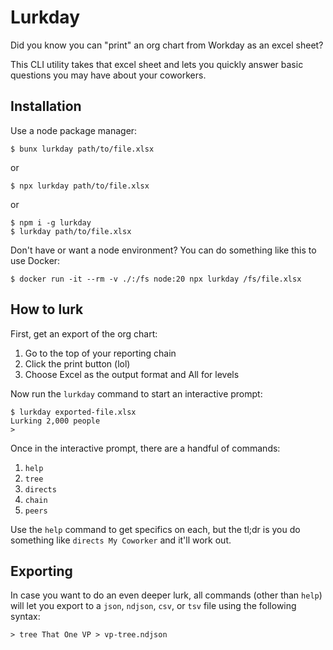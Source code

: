 # Lurkday

Did you know you can "print" an org chart from Workday as an excel sheet?

This CLI utility takes that excel sheet and lets you quickly answer basic questions you may have about your coworkers.

## Installation

Use a node package manager:

```shellsession
$ bunx lurkday path/to/file.xlsx
```

or

```shellsession
$ npx lurkday path/to/file.xlsx
```

or

```shellsession
$ npm i -g lurkday
$ lurkday path/to/file.xlsx
```

Don't have or want a node environment? You can do something like this to use Docker:

```shellsession
$ docker run -it --rm -v ./:/fs node:20 npx lurkday /fs/file.xlsx
```

## How to lurk

First, get an export of the org chart:

  1. Go to the top of your reporting chain
  2. Click the print button (lol)
  3. Choose Excel as the output format and All for levels

Now run the `lurkday` command to start an interactive prompt:

```shellsession
$ lurkday exported-file.xlsx
Lurking 2,000 people
> 
```

Once in the interactive prompt, there are a handful of commands:

  1. `help`
  2. `tree`
  3. `directs`
  4. `chain`
  5. `peers`

Use the `help` command to get specifics on each, but the tl;dr is you do something like `directs My Coworker` and it'll work out.

## Exporting

In case you want to do an even deeper lurk, all commands (other than `help`) will let you export to a `json`, `ndjson`, `csv`, or `tsv` file using the following syntax:

```shellsession
> tree That One VP > vp-tree.ndjson
```
